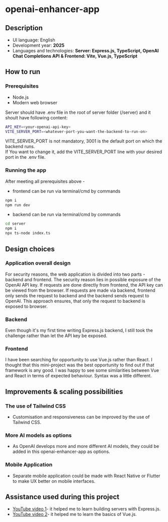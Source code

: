 # openai-enhancer-app

## Description

* UI language: English
* Development year: **2025**
* Languages and technologies: **Server: Express.js, TypeScript, OpenAI Chat Completions API & Frontend: Vite, Vue.js, TypeScript**

## How to run

### Prerequisites

* Node.js 
* Modern web browser

Server should have .env file in the root of server folder (/server) and it shoult have following content:
```bash
API_KEY=<your-openai-api-key>
VITE_SERVER_PORT=<whatever-port-you-want-the-backend-to-run-on>
```
VITE_SERVER_PORT is not mandatory, 3001 is the default port on which the backend runs.  
If You want to change it, add the VITE_SERVER_PORT line with your desired port in the .env file.

### Running the app

After meeting all prerequisites above - 
* frontend can be run via terminal/cmd by commands
```bash
npm i
npm run dev 
```
* backend can be run via terminal/cmd by commands
```bash
cd server
npm i
npx ts-node index.ts
```

## Design choices

### Application overall design

For security reasons, the web application is divided into two parts - backend and frontend. The security reason lies in possible exposure of the OpenAI API key. If requests are done directly from frontend, the API key can be viewed from the browser. If requests are made via backend, frontend only sends the request to backend and the backend sends request to OpenAI. This approach ensures, that only the request to backend is exposed to browser.

### Backend
Even though it's my first time writing Express.js backend, I still took the challenge rather than let the API key be exposed.

### Frontend
I have been searching for opportunity to use Vue.js rather than React. I thought that this mini-project was the best opportunity to find out if that framework is any good. I was happy to see some similarities between Vue and React in terms of expected behaviour. Syntax was a little different.

## Improvements & scaling possibilities

### The use of Tailwind CSS
* Customisation and responsiveness can be improved by the use of Tailwind CSS.

### More AI models as options
* As OpenAI develops more and more different AI models, they could be added in this openai-enhancer-app as options.

### Mobile Application
* Separate mobile application could be made with React Native or Flutter to make UX better on mobile interfaces.

## Assistance used during this project
* [YouTube video 1](https://www.youtube.com/watch?v=SccSCuHhOw0)- it helped me to learn building servers with Express.js.
* [YouTube video 2](https://www.youtube.com/watch?v=gs9pvCfLSAk)- it helped me to learn the basics of Vue.js.
